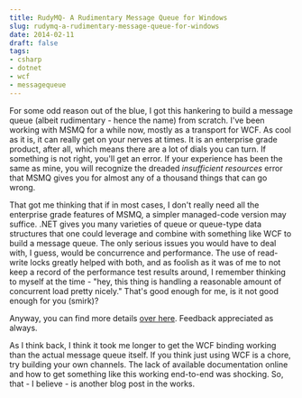 ```yaml
---
title: RudyMQ- A Rudimentary Message Queue for Windows
slug: rudymq-a-rudimentary-message-queue-for-windows
date: 2014-02-11
draft: false
tags:
- csharp
- dotnet
- wcf
- messagequeue
---
```

For some odd reason out of the blue, I got this hankering to build a message queue (albeit rudimentary - hence the name) from scratch. I've been working with MSMQ for a while now, mostly as a transport for WCF. As cool as it is, it can really get on your nerves at times. It is an enterprise grade product, after all, which means there are a lot of dials you can turn. If something is not right, you'll get an error. If your experience has been the same as mine, you will recognize the dreaded *insufficient resources* error that MSMQ gives you for almost any of a thousand things that can go wrong.

That got me thinking that if in most cases, I don't really need all the enterprise grade features of MSMQ, a simpler managed-code version may suffice. .NET gives you many varieties of queue or queue-type data structures that one could leverage and combine with something like WCF to build a message queue. The only serious issues you would have to deal with, I guess, would be concurrence and performance. The use of read-write locks greatly helped with both, and as foolish as it was of me to not keep a record of the performance test results around, I remember thinking to myself at the time - "hey, this thing is handling a reasonable amount of concurrent load pretty nicely." That's good enough for me, is it not good enough for you (smirk)?

Anyway, you can find more details [over here](http://aashishkoirala.github.io/rudymq/). Feedback appreciated as always.

As I think back, I think it took me longer to get the WCF binding working than the actual message queue itself. If you think just using WCF is a chore, try building your own channels. The lack of available documentation online and how to get something like this working end-to-end was shocking. So, that - I believe - is another blog post in the works.